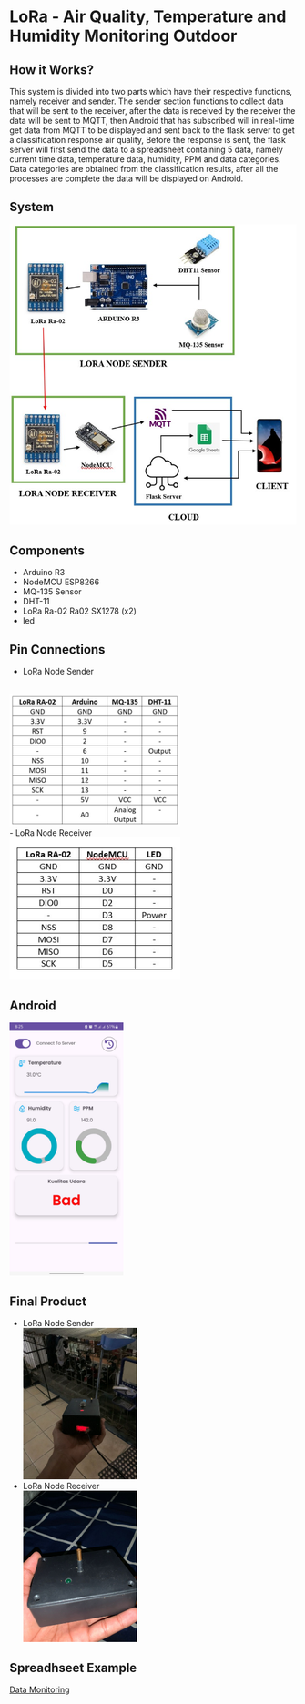 # LoRa - Air Quality, Temperature and Humidity Monitoring Outdoor

## How it Works?
This system is divided into two parts which have their respective functions, namely receiver and sender. The sender section functions to collect data that will be sent to the receiver, after the data is received by the receiver the data will be sent to MQTT, then Android that has subscribed will in real-time get data from MQTT to be displayed and sent back to the flask server to get a classification response air quality, Before the response is sent, the flask server will first send the data to a spreadsheet containing 5 data, namely current time data, temperature data, humidity, PPM and data categories. Data categories are obtained from the classification results, after all the processes are complete the data will be displayed on Android.

## System
![alt text](https://github.com/susatyo441/LoRa-Monitoring/blob/main/images/Screenshot_141.jpg?raw=true)

## Components
- Arduino R3
- NodeMCU ESP8266
- MQ-135 Sensor
- DHT-11
- LoRa Ra-02 Ra02 SX1278 (x2)
- led

## Pin Connections
- LoRa Node Sender
<br>
<img src="https://github.com/susatyo441/LoRa-Monitoring/blob/main/images/Screenshot_143.jpg" alt="drawing" width="300"/>
<br>
- LoRa Node Receiver
<br>
<img src="https://github.com/susatyo441/LoRa-Monitoring/blob/main/images/Screenshot_142.jpg" alt="drawing" width="300"/>
<br>

## Android
<img src="https://github.com/susatyo441/LoRa-Monitoring/blob/main/images/android.jpg" alt="drawing" width="200"/>

## Final Product
- LoRa Node Sender
  <br>
  <img src="https://github.com/susatyo441/LoRa-Monitoring/blob/main/images/1.jpg" alt="drawing" width="200"/>
  <br>
- LoRa Node Receiver
  <br>
  <img src="https://github.com/susatyo441/LoRa-Monitoring/blob/main/images/2.jpg" alt="drawing" width="200"/>
  <br>

## Spreadhseet Example
[Data Monitoring](https://docs.google.com/spreadsheets/d/1UK8CJpZI9xBuwvemT8g3Da8MrP4KbzUsFyA220THvoU/edit?hl=id#gid=1975471897)
